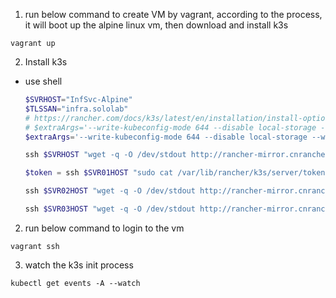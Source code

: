 1. run below command to create VM by vagrant, according to the process, it will boot up the alpine linux vm, then download and install k3s
```
vagrant up
```
2. Install k3s
- use shell
   ```powershell
   $SVRHOST="InfSvc-Alpine"
   $TLSSAN="infra.sololab"
   # https://rancher.com/docs/k3s/latest/en/installation/install-options/server-config/#kubernetes-components
   # $extraArgs='--write-kubeconfig-mode 644 --disable local-storage --disable traefik --write-kubeconfig ~/.kube/config'
   $extraArgs='--write-kubeconfig-mode 644 --disable local-storage --write-kubeconfig ~/.kube/config'

   ssh $SVRHOST "wget -q -O /dev/stdout http://rancher-mirror.cnrancher.com/k3s/k3s-install.sh | INSTALL_K3S_MIRROR=cn INSTALL_K3S_EXEC='server --cluster-init --tls-san $($TLSSAN) $($extraArgs)' INSTALL_K3S_CHANNEL='stable' sh -"

   $token = ssh $SVR01HOST "sudo cat /var/lib/rancher/k3s/server/token"

   ssh $SVR02HOST "wget -q -O /dev/stdout http://rancher-mirror.cnrancher.com/k3s/k3s-install.sh | INSTALL_K3S_MIRROR=cn K3S_URL='https://$($TLSSAN):6443' K3S_TOKEN=$($token) INSTALL_K3S_CHANNEL='stable' INSTALL_K3S_EXEC='server --server https://$($SVR01HOST):6443' sh -s - $($extraArgs)"

   ssh $SVR03HOST "wget -q -O /dev/stdout http://rancher-mirror.cnrancher.com/k3s/k3s-install.sh | INSTALL_K3S_MIRROR=cn K3S_URL='https://$($SVR01HOST):6443' K3S_TOKEN=$($token) INSTALL_K3S_CHANNEL='stable' INSTALL_K3S_EXEC='server --server https://$($SVR01HOST):6443' sh -s - $($extraArgs)"

   ```
2. run below command to login to the vm
```
vagrant ssh
```
3. watch the k3s init process
```
kubectl get events -A --watch
```